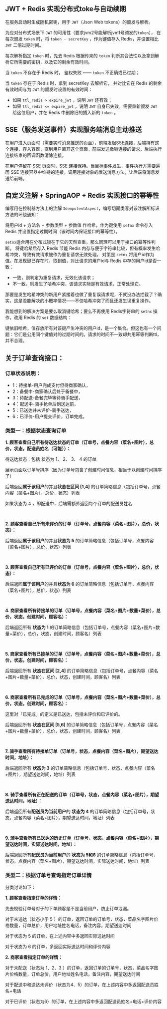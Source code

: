 ## JWT + Redis 实现分布式toke与自动续期

在服务启动时生成随机密钥，用于 `JWT`（Json Web tokens）的颁发与解析。

为应对分布式场景下 `JWT` 的可用性（要求jvm2号能解析jvm1号颁发的`token`）， 在每次颁发 `token` 时，将 `token - secretKey` ，作为键值存入 Redis，并设置相比 `JWT` 二倍过期时间。

每次解析指定 `token` 时，先去 Redis 根据传来的 `token` 判断其合法性以及拿到解析它所需要的密钥，以及它的剩余有效时间。

当 `token` 不存在于 Redis 时， 鉴权失败 —— `token` 不正确或已过期；

当 `token` 存在于 Redis 时，拿到 secretKey 去解析它， 并对比它在 Redis 的剩余有效时间与为 `JWT` 的颁发时设置的有效时间：

  * 如果 `ttl_redis > expire_jwt` ，说明 `JWT` 还有效；
  * 如果 `ttl_redis <= expire_jwt` ，说明 `JWT` 自身已失效，需要重新颁发 `JWT` 给这位用户，并在 Redis 中删除旧的插入新的 `token` 。
  

## SSE（服务发送事件）实现服务端消息主动推送

在用户进入页面时（需要实时消息推送的页面），前端发起SSE连接，后端持有这个连接，存入容器，直到用户离开这个页面，前端发送撤销连接的请求，后端执行连接结束的回调函数清除连接。

在用户停留在 SSE 页面时，SSE 连接保持。当目标事件发生，事件执行方需要遍历 SSE 连接容器中维持的连接，调用连接对象的发送消息方法，让后端将消息发送给前端。

## 自定义注解 + SpringAOP + Redis 实现接口的幂等性

编写用在控制器方法上的注解 `IdempotentAspect`，编写切面类写对该注解所标识方法的环绕通知：

将用户id + 方法名 + 参数类型 + 参数值 作哈希，作为键使用 `setnx` 命令存入 Redis 并设置指定过期时间（该时间内保证接口的幂等性）。

`setnx`适合用在分布式锁在于它的天然查重，那么同理可以用于接口的幂等性判断。
将键哈希后存入 Redis 节能 Redis 内存与便于字符串比较，但有概率发生哈希冲突，导致有效请求被作为重复请求无效处理。
对策是 `setnx` 将用户id作为值。在发现键已存在时，取到值，对比请求的用户id与 Redis 中存的用户id是否一致：

  * 一致，则判定为重复请求，无效化该请求；
  * 不一致，则发生了哈希冲突，该请求实际是有效请求，正常处理它。

那要是发生哈希冲突的新用户紧接着也做了重复误请求呢，不就没办法拦截了？确实，这是没能解决的小概率情况——不仅哈希冲突了而且还发生误重复操作。

我能想到的解决方案是要么取消键哈希；要么不再使用 Redis字符串的 `setnx` 操作，改用 Redis 的 `set` 数据结构：

键依旧哈希，值存放所有对该键产生冲突的用户id，是一个集合。但这也有一个问题：它们是公用同个键值对的过期时间的。请求的时间不一致却共用幂等判断ttl，并不合理。

## 关于订单查询接口：

### 订单状态说明：
* 1：待接单-用户完成支付但待商家确认，
* 2：备餐中-商家确认后处于备餐中，
* 3：待配送-备餐完毕等待骑手配送，
* 4：配送中-骑手抢单后到送达前，
* 5：已送达并未评价-骑手送达，
* 6：已评价-用户提交评价，订单完成。

### 类型一：根据状态查询订单


**1. 顾客查看自己所有待送达状态的订单（订单号，点餐内容（菜名+图片），总价，状态，配送员姓名（可能））：**

待送达状态：包括 状态为 1、 2、 3、 4 的订单

展示页面以订单号排序（因为订单号包含了创建时间信息，相当于以创建时间排序了）

后端返回**属于该用户**的并且**状态在区间 [1,4]** 的订单简略信息（包括订单号，点餐内容（菜名+图片），总价，状态）列表

如果状态为 4 ，即配送中，后端需额外返回每个订单的配送员姓名

<br>

**2. 顾客查看自己所有未评价的订单（订单号，点餐内容（菜名+图片），总价，状态）：**

后端返回**属于该用户**的并且**状态为 5** 的订单简略信息（包括订单号，点餐内容（菜名+图片），总价，状态）列表

<br>

**3. 顾客查看自己所有已评价的订单（订单号，点餐内容（菜名+图片），总价，状态）：**

后端返回**属于该用户**的并且**状态为 6** 的订单简略信息（包括订单号，点餐内容（菜名+图片），总价，状态）列表

<br>

**4. 商家查看所有待接单的订单（订单号，点餐内容（菜名+图片+数量+菜价），总价，状态，创建时间，顾客名）：**

后端返回所有 **状态为 1** 的订单简略信息（包括订单号，点餐内容（菜名+图片+数量+菜价），总价，状态，创建时间，顾客名）列表

<br>

**5. 商家查看所有已接单的订单（订单号，点餐内容（菜名+图片+数量+菜价），总价，状态，创建时间，顾客名）：**

后端返回所有 **状态在区间 [2,4]** 的订单简略信息（包括订单号，点餐内容（菜名+图片+数量+菜价），总价，状态，创建时间，顾客名）列表

<br>

**6. 商家查看所有已完成的订单（订单号，点餐内容（菜名+图片+数量+菜价），总价，状态，创建时间，顾客名）：**

这里对「已完成」的定义是已送达，包括未评价和已评价的。

后端返回所有 **状态在区间 [5,6]** 的订单简略信息（包括订单号，点餐内容（菜名+图片+数量+菜价），总价，状态，创建时间，顾客名）列表

<br>


**7. 骑手查看所有待接单订单（订单号，状态，点餐内容（菜名+图片），期望送达时间，地址）：**

后端返回所有 **状态为 3** 的订单简略信息（包括订单号，状态，点餐内容（菜名+图片），期望送达时间，地址）列表

<br>

**8. 骑手查看所有正在配送的订单（订单号，状态，点餐内容（菜名+图片），期望送达时间，地址）：**

后端返回所有**配送员为当前用户**的 **状态为 4** 的订单简略信息（包括订单号，状态，点餐内容（菜名+图片），期望送达时间，地址）列表

<br>

**9. 骑手查看所有已送达的历史订单（订单号，状态，点餐内容（菜名+图片），期望送达时间，实际送达时间，地址）：**

后端返回所有**配送员为当前用户**的 **状态为 5和6** 的订单简略信息（包括订单号，状态，点餐内容（菜名+图片），期望送达时间，实际送达时间，地址）列表


### 类型二：根据订单号查询指定订单详情


分类讨论如下：

**1. 顾客查看指定订单的详情：**

先去校验订单号对于的下单顾客是不是当前用户，防止订单泄漏。

对于未送达（状态小于 5 ）的订单，返回订单的订单号，状态，菜品名字图片价格数量，订单总价，用户地址姓名电话，备注内容，期望送达时间

对于状态为 5 的订单，在上述内容中多返回实际送达时间

对于状态为 6 的订单，多返回实际送达时间和评价内容

**2. 商家查看指定订单的详情：**

对于未配送（状态为 1、2、3 ）的订单，返回订单的订单号，状态，菜品名字图片价格数量，订单总价，用户地址姓名电话，备注内容，期望送达时间

对于配送中和送达未评价（状态为4、5）的订单，在上述内容中多返回配送员姓名+电话

对于已评价（状态为6）的订单，在上述内容中多返回配送员姓名+电话+评价内容
